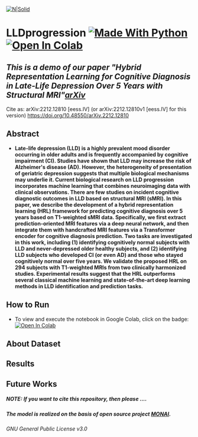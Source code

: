 [![N|Solid](https://mingxia.web.unc.edu/wp-content/uploads/sites/12411/2020/12/logo_MagicLab-horizontal-4.png)](https://mingxia.web.unc.edu/)

# LLDprogression [![Made With Python](https://img.shields.io/badge/Python-FFD43B?style=for-the-badge&logo=python&logoColor=black)](https://www.python.org/)[![Open In Colab](https://colab.research.google.com/assets/colab-badge.svg)](https://colab.research.google.com/github/goodaycoder/LLDprogression/blob/master/LLDProgressionClassification.ipynb)


## _This is a demo of our paper "Hybrid Representation Learning for Cognitive Diagnosis in Late-Life Depression Over 5 Years with Structural MRI"[arXiv](https://arxiv.org/abs/2212.12810)_

Cite as:	arXiv:2212.12810 [eess.IV]
 	(or arXiv:2212.12810v1 [eess.IV] for this version) 
https://doi.org/10.48550/arXiv.2212.12810

## Abstract  

- **Late-life depression (LLD) is a highly prevalent mood disorder occurring in older adults and is frequently accompanied by cognitive impairment (CI). Studies have shown that LLD may increase the risk of Alzheimer's disease (AD). However, the heterogeneity of presentation of geriatric depression suggests that multiple biological mechanisms may underlie it. Current biological research on LLD progression incorporates machine learning that combines neuroimaging data with clinical observations. There are few studies on incident cognitive diagnostic outcomes in LLD based on structural MRI (sMRI). In this paper, we describe the development of a hybrid representation learning (HRL) framework for predicting cognitive diagnosis over 5 years based on T1-weighted sMRI data. Specifically, we first extract prediction-oriented MRI features via a deep neural network, and then integrate them with handcrafted MRI features via a Transformer encoder for cognitive diagnosis prediction. Two tasks are investigated in this work, including (1) identifying cognitively normal subjects with LLD and never-depressed older healthy subjects, and (2) identifying LLD subjects who developed CI (or even AD) and those who stayed cognitively normal over five years. We validate the proposed HRL on 294 subjects with T1-weighted MRIs from two clinically harmonized studies. Experimental results suggest that the HRL outperforms several classical machine learning and state-of-the-art deep learning methods in LLD identification and prediction tasks.**

## How to Run  
- To view and execute the notebook in Google Colab, click on the badge: [![Open In Colab](https://colab.research.google.com/assets/colab-badge.svg)](https://colab.research.google.com/github/goodaycoder/LLDprogression/blob/master/LLDProgressionClassification.ipynb)

## About Dataset  
    

## Results  


## Future Works  
 

##### NOTE: If you want to cite this repository, then please ....
##### The model is realized on the basis of open source project [MONAI](https://github.com/Project-MONAI/MONAI).

###### GNU General Public License v3.0
